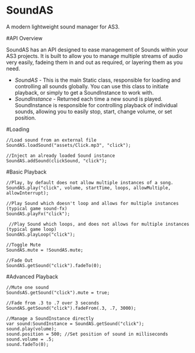 SoundAS
=======

A modern lightweight sound manager for AS3. 

#API Overview

SoundAS has an API designed to ease management of Sounds within your AS3 projects. It is built to allow you to manage multiple streams of audio very easily, fadeing them in and out as required, or layering them as you need.

* *SoundAS* - This is the main Static class, responsible for loading and controlling all sounds globally. You can use this class to initiate playback, or simply to get a SoundInstance to work with.
* _SoundInstance_ - Returned each time a new sound is played. SoundInstance is responsible for controlling playback of individual sounds, allowing you to easily stop, start, change volume, or set position.

#Loading

    //Load sound from an external file
    SoundAS.loadSound("assets/Click.mp3", "click");

    //Inject an already loaded Sound instance
    SoundAS.addSound(clickSound, "click");

#Basic Playback

    //Play, by default does not allow multiple instances of a song.
    SoundAS.play("click", volume, startTime, loops, allowMultiple, allowInterrupt);

    //Play Sound which doesn't loop and allows for multiple instances (typical game sound-fx)
    SoundAS.playFx("click");

     //Play Sound which loops, and does not allows for multiple instances (typical game loop)
    SoundAS.playLoop("click");

    //Toggle Mute 
    SoundAS.mute = !SoundAS.mute;

    //Fade Out
    SoundAS.getSound("click").fadeTo(0);

#Advanced Playback 

    //Mute one sound
    SoundsAS.getSound("click").mute = true;

    //Fade from .3 to .7 over 3 seconds
    SoundAS.getSound("click").fadeFrom(.3, .7, 3000);

	//Manage a SoundInstance directly
    var sound:SoundInstance = SoundAS.getSound("click");
    sound.play(volume);
    sound.position = 500; //Set position of sound in milliseconds
    sound.volume = .5; 
	sound.fadeTo(0);




